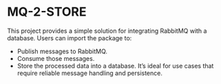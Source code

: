 # MQ-2-STORE
This project provides a simple solution for integrating RabbitMQ with a database. Users can import the package to:

- Publish messages to RabbitMQ.
- Consume those messages.
- Store the processed data into a database.
It’s ideal for use cases that require reliable message handling and persistence.
